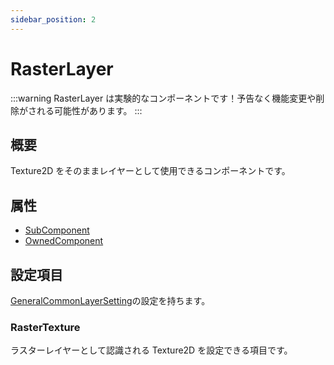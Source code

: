```yaml
---
sidebar_position: 2
---
```


# RasterLayer

:::warning
RasterLayer は実験的なコンポーネントです！予告なく機能変更や削除がされる可能性があります。
:::

## 概要

Texture2D をそのままレイヤーとして使用できるコンポーネントです。

## 属性

- [SubComponent](/docs/Reference/General/ComponentBasicBehavior.md#maincomponent-と-subcomponent)
- [OwnedComponent](/docs/Reference/General/ComponentBasicBehavior.md#ownedcomponent-と-annotationcomponent)

## 設定項目

[GeneralCommonLayerSetting](./GeneralCommonLayerSetting.md)の設定を持ちます。

### RasterTexture

ラスターレイヤーとして認識される Texture2D を設定できる項目です。

